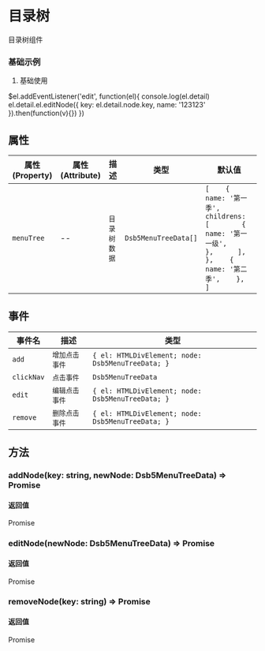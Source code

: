 # 目录树

目录树组件

### 基础示例

1. 基础使用
<dsb5-webcomponent-show>
  <dsb5-menu-tree>
    <ds-script>
      $el.addEventListener('edit', function(el){
        console.log(el.detail)
        el.detail.el.editNode({
          key: el.detail.node.key,
          name: '123123'
        }).then(function(v){})
      })
   </ds-script>
  </dsb5-menu-tree>
</dsb5-webcomponent-show>


## 属性
|属性(Property)|属性(Attribute)|    描述    |        类型        |                                                                    默认值                                                                    |
|--------------|---------------|------------|--------------------|----------------------------------------------------------------------------------------------------------------------------------------------|
|  `menuTree`  |      --       |`目录树数据`|`Dsb5MenuTreeData[]`|`[    {      name: '第一季',      childrens: [        {          name: '第一一级',        },      ],    },    {      name: '第二季',    },  ]`|


## 事件
|  事件名  |     描述     |                      类型                       |
|----------|--------------|-------------------------------------------------|
|  `add`   |`增加点击事件`|`{ el: HTMLDivElement; node: Dsb5MenuTreeData; }`|
|`clickNav`|  `点击事件`  |               `Dsb5MenuTreeData`                |
|  `edit`  |`编辑点击事件`|`{ el: HTMLDivElement; node: Dsb5MenuTreeData; }`|
| `remove` |`删除点击事件`|`{ el: HTMLDivElement; node: Dsb5MenuTreeData; }`|


## 方法
### addNode(key: string, newNode: Dsb5MenuTreeData) => Promise<void>

#### 返回值
Promise<void>
### editNode(newNode: Dsb5MenuTreeData) => Promise<void>

#### 返回值
Promise<void>
### removeNode(key: string) => Promise<void>

#### 返回值
Promise<void>
